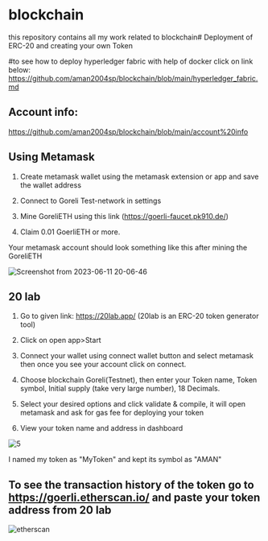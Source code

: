 # blockchain
this repository contains all my work related to blockchain# Deployment of ERC-20 and creating your own Token

#to see how to deploy hyperledger fabric with help of docker click on link below:
https://github.com/aman2004sp/blockchain/blob/main/hyperledger_fabric.md

## Account info:
https://github.com/aman2004sp/blockchain/blob/main/account%20info
 

## Using Metamask

1. Create metamask wallet using the metamask extension or app and save the wallet address

2. Connect to Goreli Test-network in settings

3. Mine GoreliETH using this link (https://goerli-faucet.pk910.de/)

4. Claim 0.01 GoerliETH or more.

Your metamask account should look something like this after mining the GoreliETH

![Screenshot from 2023-06-11 20-06-46](https://github.com/Mayank230604/Blockchain/assets/120153596/549540fd-a1e7-4b78-85b9-dcec416c792c)

## 20 lab

1. Go to given link: https://20lab.app/ (20lab is an ERC-20 token generator tool)

2. Click on open app>Start

3. Connect your wallet using connect wallet button and select metamask then once you see your account click on connect.

4. Choose blockchain Goreli(Testnet), then enter your Token name, Token symbol, Initial supply (take very large number), 18 Decimals.

5. Select your desired options and click validate & compile, it will open metamask and ask for gas fee for deploying your token

6. View your token name and address in dashboard

![5](https://github.com/aman2004sp/blockchain/assets/119393298/fdc7fd4d-0ab4-42c5-857b-d37e2dc2f053)


 I named my token as "MyToken" and kept its symbol as "AMAN"

 

 ## To see the transaction history of the token go to https://goerli.etherscan.io/ and paste your token address from 20 lab
![etherscan](https://github.com/aman2004sp/blockchain/assets/119393298/96822906-3618-4e97-98e0-cbe6dce9df1a)


